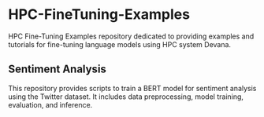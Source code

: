 # HPC-FineTuning-Examples
HPC Fine-Tuning Examples repository dedicated to providing examples and tutorials for fine-tuning language models using HPC system Devana.

## Sentiment Analysis
This repository provides scripts to train a BERT model for sentiment analysis using the Twitter dataset. It includes data preprocessing, model training, evaluation, and inference.